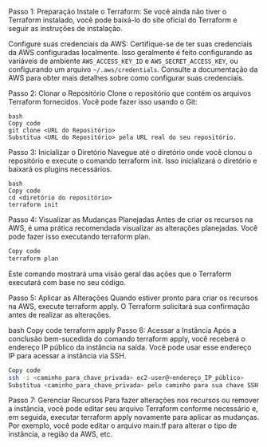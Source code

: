 Passo 1: Preparação
Instale o Terraform:
Se você ainda não tiver o Terraform instalado, você pode baixá-lo do site oficial do Terraform e seguir as instruções de instalação.

Configure suas credenciais da AWS:
Certifique-se de ter suas credenciais da AWS configuradas localmente. Isso geralmente é feito configurando as variáveis de ambiente `AWS_ACCESS_KEY_ID` e `AWS_SECRET_ACCESS_KEY`, ou configurando um arquivo `~/.aws/credentials`. Consulte a documentação da AWS para obter mais detalhes sobre como configurar suas credenciais.

Passo 2: Clonar o Repositório
Clone o repositório que contém os arquivos Terraform fornecidos. Você pode fazer isso usando o Git:
```
bash
Copy code
git clone <URL do Repositório>
Substitua <URL do Repositório> pela URL real do seu repositório.
```
Passo 3: Inicializar o Diretório
Navegue até o diretório onde você clonou o repositório e execute o comando terraform init. Isso inicializará o diretório e baixará os plugins necessários.
```
bash
Copy code
cd <diretório do repositório>
terraform init
```
Passo 4: Visualizar as Mudanças Planejadas
Antes de criar os recursos na AWS, é uma prática recomendada visualizar as alterações planejadas. Você pode fazer isso executando terraform plan.

```bash
Copy code
terraform plan
```
Este comando mostrará uma visão geral das ações que o Terraform executará com base no seu código.

Passo 5: Aplicar as Alterações
Quando estiver pronto para criar os recursos na AWS, execute terraform apply. O Terraform solicitará sua confirmação antes de realizar as alterações.

bash
Copy code
terraform apply
Passo 6: Acessar a Instância
Após a conclusão bem-sucedida do comando terraform apply, você receberá o endereço IP público da instância na saída. Você pode usar esse endereço IP para acessar a instância via SSH.
```bash
Copy code
ssh -i <caminho_para_chave_privada> ec2-user@<endereço_IP_público>
Substitua <caminho_para_chave_privada> pelo caminho para sua chave SSH privada e <endereço_IP_público> pelo endereço IP público da instância.
```

Passo 7: Gerenciar Recursos
Para fazer alterações nos recursos ou remover a instância, você pode editar seu arquivo Terraform conforme necessário e, em seguida, executar terraform apply novamente para aplicar as mudanças. Por exemplo, você pode editar o arquivo main.tf para alterar o tipo de instância, a região da AWS, etc.
